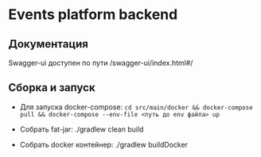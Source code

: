 # Events platform backend

## Документация

Swagger-ui доступен по пути /swagger-ui/index.html#/

## Сборка и запуск

* Для запуска docker-compose: 
`cd src/main/docker && docker-compose pull && docker-compose --env-file <путь до env файла> up`

* Собрать fat-jar: ./gradlew clean build
* Собрать docker контейнер: ./gradlew buildDocker